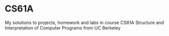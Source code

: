 # CS61A
My solutions to projects, homework and labs in course CS61A Structure and Interpretation of Computer Programs from UC Berkeley
